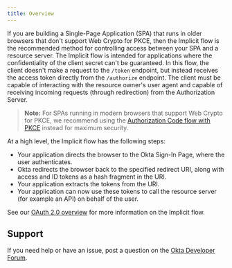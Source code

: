 ```yaml
---
title: Overview
---
```


If you are building a Single-Page Application (SPA) that runs in older browsers that don't support Web Crypto for PKCE, then the Implicit flow is the recommended method for controlling access between your SPA and a resource server. The Implicit flow is intended for applications where the confidentiality of the client secret can't be guaranteed. In this flow, the client doesn't make a request to the `/token` endpoint, but instead receives the access token directly from the `/authorize` endpoint. The client must be capable of interacting with the resource owner's user agent and capable of receiving incoming requests (through redirection) from the Authorization Server.

> **Note:** For SPAs running in modern browsers that support Web Crypto for PKCE, we recommend using the [Authorization Code flow with PKCE](/docs/guides/implement-auth-code-pkce/) instead for maximum security.

At a high level, the Implicit flow has the following steps:

- Your application directs the browser to the Okta Sign-In Page, where the user authenticates.
- Okta redirects the browser back to the specified redirect URI, along with access and ID tokens as a hash fragment in the URI.
- Your application extracts the tokens from the URI.
- Your application can now use these tokens to call the resource server (for example an API) on behalf of the user.

See our [OAuth 2.0 overview](/docs/concepts/oauth-openid/#implicit-flow) for more information on the Implicit flow.

## Support

If you need help or have an issue, post a question on the [Okta Developer Forum](https://devforum.okta.com).

<NextSectionLink/>
